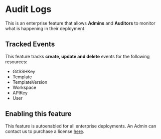 # Audit Logs

This is an enterprise feature that allows **Admins** and **Auditors** to monitor what is happening in their deployment.

## Tracked Events

This feature tracks **create, update and delete** events for the following resources:

- GitSSHKey
- Template
- TemplateVersion
- Workspace
- APIKey
- User

## Enabling this feature

This feature is autoenabled for all enterprise deployments. An Admin can contact us to purchase a license [here](https://coder.com/contact?note=I%20want%20to%20upgrade%20my%20license).
